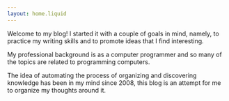 ```yaml
---
layout: home.liquid
---
```


Welcome to my blog! I started it with a couple of goals in mind, namely, 
to practice my writing skills and to promote ideas that I find interesting.

My professional background is as a computer programmer and so many of the 
topics are related to programming computers. 

The idea of automating the process of organizing and discovering knowledge has been in 
my mind since 2008, this blog is an attempt for me to organize 
my thoughts around it. 
